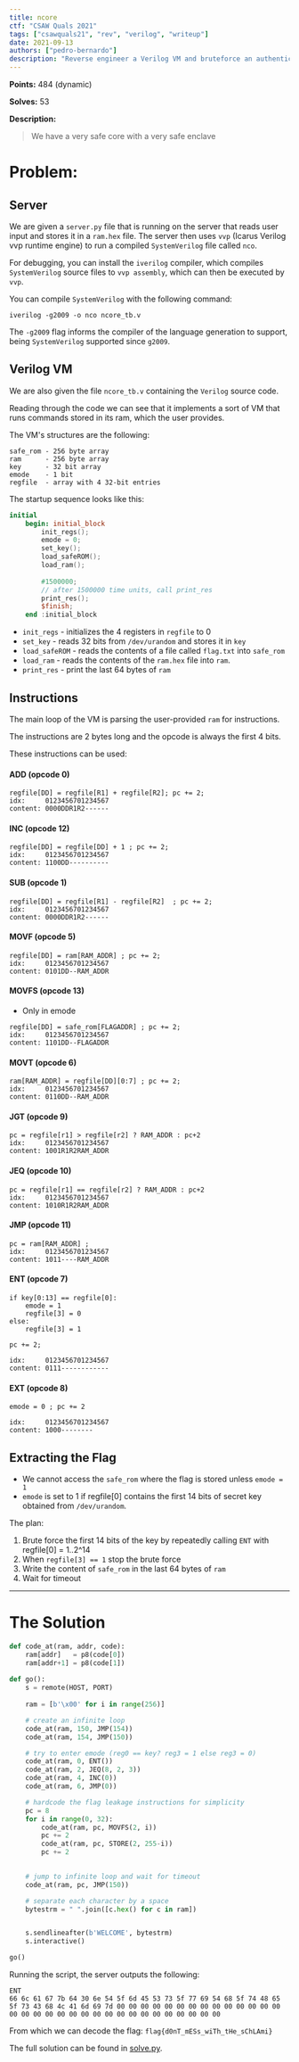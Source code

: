 ```yaml
---
title: ncore 
ctf: "CSAW Quals 2021"
tags: ["csawquals21", "rev", "verilog", "writeup"]
date: 2021-09-13
authors: ["pedro-bernardo"]
description: "Reverse engineer a Verilog VM and bruteforce an authentication key."
---
```


**Points:** 484 (dynamic)  

**Solves:** 53  

**Description:**  

> We have a very safe core with a very safe enclave

# Problem:
## Server
We are given a `server.py` file that is running on the server that reads user input and stores it in a `ram.hex` file. The server then uses `vvp` (Icarus Verilog vvp runtime engine) to run a compiled `SystemVerilog` file called `nco`.

For debugging, you can install the `iverilog` compiler, which compiles `SystemVerilog` source files to `vvp assembly`, which can then be executed by `vvp`.

You can compile `SystemVerilog` with the following command:
```
iverilog -g2009 -o nco ncore_tb.v
```

The `-g2009` flag informs the compiler of the language generation to support, being `SystemVerilog` supported since `g2009`.

## Verilog VM
We are also given the file `ncore_tb.v` containing the `Verilog` source code.

Reading through the code we can see that it implements a sort of VM that runs commands stored in its ram, which the user provides.

The VM's structures are the following:
``` 
safe_rom - 256 byte array 
ram      - 256 byte array
key      - 32 bit array
emode    - 1 bit
regfile  - array with 4 32-bit entries
```

The startup sequence looks like this:
``` verilog 
initial 
    begin: initial_block
        init_regs();
        emode = 0;
        set_key();
        load_safeROM();
        load_ram();
        
        #1500000;
        // after 1500000 time units, call print_res
        print_res(); 
        $finish;
    end :initial_block
```

- `init_regs` - initializes the 4 registers in `regfile` to 0
- `set_key` - reads 32 bits from `/dev/urandom` and stores it in `key`
- `load_safeROM` - reads the contents of a file called `flag.txt` into `safe_rom`
- `load_ram` - reads the contents of the `ram.hex` file into `ram`. 
- `print_res` - print the last 64 bytes of `ram`

## Instructions
The main loop of the VM is parsing the user-provided `ram` for instructions.

The instructions are 2 bytes long and the opcode is always the first 4 bits.

These instructions can be used:
#### ADD (opcode 0)
```
regfile[DD] = regfile[R1] + regfile[R2]; pc += 2;
idx:     0123456701234567
content: 0000DDR1R2------
``` 

#### INC (opcode 12)
```
regfile[DD] = regfile[DD] + 1 ; pc += 2;
idx:     0123456701234567
content: 1100DD----------
``` 

#### SUB  (opcode 1)
```
regfile[DD] = regfile[R1] - regfile[R2]  ; pc += 2;
idx:     0123456701234567
content: 0000DDR1R2------
``` 

#### MOVF (opcode 5)

``` 
regfile[DD] = ram[RAM_ADDR] ; pc += 2;
idx:     0123456701234567
content: 0101DD--RAM_ADDR
```

#### MOVFS (opcode 13)
- Only in emode
``` 
regfile[DD] = safe_rom[FLAGADDR] ; pc += 2;
idx:     0123456701234567
content: 1101DD--FLAGADDR
```

#### MOVT (opcode 6)

``` 
ram[RAM_ADDR] = regfile[DD][0:7] ; pc += 2;
idx:     0123456701234567
content: 0110DD--RAM_ADDR
```

#### JGT (opcode 9)
```
pc = regfile[r1] > regfile[r2] ? RAM_ADDR : pc+2 
idx:     0123456701234567
content: 1001R1R2RAM_ADDR
```

#### JEQ (opcode 10)
```
pc = regfile[r1] == regfile[r2] ? RAM_ADDR : pc+2
idx:     0123456701234567
content: 1010R1R2RAM_ADDR
```

#### JMP (opcode 11)
```
pc = ram[RAM_ADDR] ; 
idx:     0123456701234567
content: 1011----RAM_ADDR
```

#### ENT (opcode 7)
```
if key[0:13] == regfile[0]:
    emode = 1
    regfile[3] = 0
else:
    regfile[3] = 1

pc += 2;

idx:     0123456701234567
content: 0111------------
```

#### EXT (opcode 8)

```
emode = 0 ; pc += 2

idx:     0123456701234567
content: 1000--------
```

## Extracting the Flag


- We cannot access the `safe_rom` where the flag is stored unless `emode = 1`
- `emode` is set to 1 if regfile[0] contains the first 14 bits of secret key obtained from `/dev/urandom`.


The plan:
1. Brute force the first 14 bits of the key by repeatedly calling `ENT` with regfile[0] = 1..2^14
2. When `regfile[3] == 1` stop the brute force
3. Write the content of `safe_rom` in the last 64 bytes of `ram`
4. Wait for timeout

---
# The Solution

``` python
def code_at(ram, addr, code):
    ram[addr]   = p8(code[0])
    ram[addr+1] = p8(code[1])
    
def go():
    s = remote(HOST, PORT)
    
    ram = [b'\x00' for i in range(256)]

    # create an infinite loop
    code_at(ram, 150, JMP(154))
    code_at(ram, 154, JMP(150))

    # try to enter emode (reg0 == key? reg3 = 1 else reg3 = 0)
    code_at(ram, 0, ENT())
    code_at(ram, 2, JEQ(8, 2, 3))
    code_at(ram, 4, INC(0))
    code_at(ram, 6, JMP(0))

    # hardcode the flag leakage instructions for simplicity
    pc = 8
    for i in range(0, 32):
        code_at(ram, pc, MOVFS(2, i))
        pc += 2
        code_at(ram, pc, STORE(2, 255-i))
        pc += 2
    

    # jump to infinite loop and wait for timeout
    code_at(ram, pc, JMP(150))

    # separate each character by a space
    bytestrm = " ".join([c.hex() for c in ram])


    s.sendlineafter(b'WELCOME', bytestrm)
    s.interactive()

go()
```
Running the script, the server outputs the following:
``` 
ENT
66 6c 61 67 7b 64 30 6e 54 5f 6d 45 53 73 5f 77 69 54 68 5f 74 48 65 5f 73 43 68 4c 41 6d 69 7d 00 00 00 00 00 00 00 00 00 00 00 00 00 00 00 00 00 00 00 00 00 00 00 00 00 00 00 00 00 00 00 00
```

From which we can decode the flag: `flag{d0nT_mESs_wiTh_tHe_sChLAmi}`

The full solution can be found in [solve.py](solve.py).

